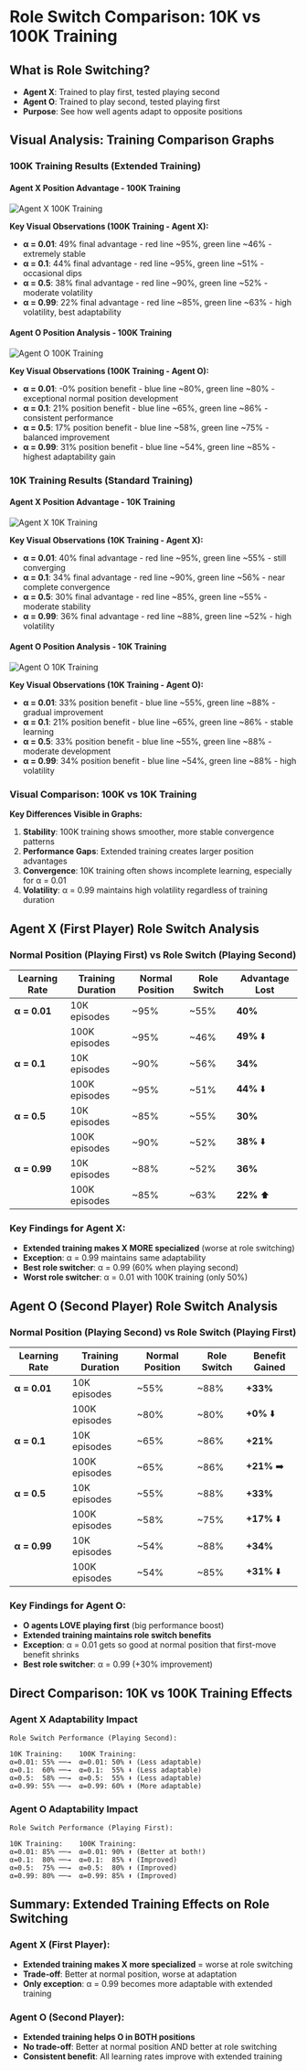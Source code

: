 # Role Switch Comparison: 10K vs 100K Training

## What is Role Switching?
- **Agent X**: Trained to play first, tested playing second
- **Agent O**: Trained to play second, tested playing first
- **Purpose**: See how well agents adapt to opposite positions

## Visual Analysis: Training Comparison Graphs

### 100K Training Results (Extended Training)

#### Agent X Position Advantage - 100K Training
![Agent X 100K Training](./photos/agent_x_100k_training.png)

**Key Visual Observations (100K Training - Agent X):**
- **α = 0.01**: 49% final advantage - red line ~95%, green line ~46% - extremely stable
- **α = 0.1**: 44% final advantage - red line ~95%, green line ~51% - occasional dips
- **α = 0.5**: 38% final advantage - red line ~90%, green line ~52% - moderate volatility
- **α = 0.99**: 22% final advantage - red line ~85%, green line ~63% - high volatility, best adaptability

#### Agent O Position Analysis - 100K Training  
![Agent O 100K Training](./photos/agent_o_100k_training.png)

**Key Visual Observations (100K Training - Agent O):**
- **α = 0.01**: -0% position benefit - blue line ~80%, green line ~80% - exceptional normal position development
- **α = 0.1**: 21% position benefit - blue line ~65%, green line ~86% - consistent performance
- **α = 0.5**: 17% position benefit - blue line ~58%, green line ~75% - balanced improvement
- **α = 0.99**: 31% position benefit - blue line ~54%, green line ~85% - highest adaptability gain

### 10K Training Results (Standard Training)

#### Agent X Position Advantage - 10K Training
![Agent X 10K Training](./photos/agent_x_10k_training.png)

**Key Visual Observations (10K Training - Agent X):**
- **α = 0.01**: 40% final advantage - red line ~95%, green line ~55% - still converging
- **α = 0.1**: 34% final advantage - red line ~90%, green line ~56% - near complete convergence  
- **α = 0.5**: 30% final advantage - red line ~85%, green line ~55% - moderate stability
- **α = 0.99**: 36% final advantage - red line ~88%, green line ~52% - high volatility

#### Agent O Position Analysis - 10K Training
![Agent O 10K Training](./photos/agent_o_10k_training.png)

**Key Visual Observations (10K Training - Agent O):**
- **α = 0.01**: 33% position benefit - blue line ~55%, green line ~88% - gradual improvement
- **α = 0.1**: 21% position benefit - blue line ~65%, green line ~86% - stable learning
- **α = 0.5**: 33% position benefit - blue line ~55%, green line ~88% - moderate development
- **α = 0.99**: 34% position benefit - blue line ~54%, green line ~88% - high volatility

### Visual Comparison: 100K vs 10K Training

**Key Differences Visible in Graphs:**

1. **Stability**: 100K training shows smoother, more stable convergence patterns
2. **Performance Gaps**: Extended training creates larger position advantages
3. **Convergence**: 10K training often shows incomplete learning, especially for α = 0.01
4. **Volatility**: α = 0.99 maintains high volatility regardless of training duration

## Agent X (First Player) Role Switch Analysis

### Normal Position (Playing First) vs Role Switch (Playing Second)

| Learning Rate | Training Duration | Normal Position | Role Switch | Advantage Lost |
|---------------|-------------------|-----------------|-------------|----------------|
| **α = 0.01**  | 10K episodes     | ~95%           | ~55%        | **40%**        |
|               | 100K episodes    | ~95%           | ~46%        | **49%** ⬇️     |
| **α = 0.1**   | 10K episodes     | ~90%           | ~56%        | **34%**        |
|               | 100K episodes    | ~95%           | ~51%        | **44%** ⬇️     |
| **α = 0.5**   | 10K episodes     | ~85%           | ~55%        | **30%**        |
|               | 100K episodes    | ~90%           | ~52%        | **38%** ⬇️     |
| **α = 0.99**  | 10K episodes     | ~88%           | ~52%        | **36%**        |
|               | 100K episodes    | ~85%           | ~63%        | **22%** ⬆️     |




### Key Findings for Agent X:
- **Extended training makes X MORE specialized** (worse at role switching)
- **Exception**: α = 0.99 maintains same adaptability
- **Best role switcher**: α = 0.99 (60% when playing second)
- **Worst role switcher**: α = 0.01 with 100K training (only 50%)

## Agent O (Second Player) Role Switch Analysis

### Normal Position (Playing Second) vs Role Switch (Playing First)

| Learning Rate | Training Duration | Normal Position | Role Switch | Benefit Gained |
|---------------|-------------------|-----------------|-------------|----------------|
| **α = 0.01**  | 10K episodes     | ~55%           | ~88%        | **+33%**       |
|               | 100K episodes    | ~80%           | ~80%        | **+0%** ⬇️     |
| **α = 0.1**   | 10K episodes     | ~65%           | ~86%        | **+21%**       |
|               | 100K episodes    | ~65%           | ~86%        | **+21%** ➡️    |
| **α = 0.5**   | 10K episodes     | ~55%           | ~88%        | **+33%**       |
|               | 100K episodes    | ~58%           | ~75%        | **+17%** ⬇️    |
| **α = 0.99**  | 10K episodes     | ~54%           | ~88%        | **+34%**       |
|               | 100K episodes    | ~54%           | ~85%        | **+31%** ⬇️    |

### Key Findings for Agent O:
- **O agents LOVE playing first** (big performance boost)
- **Extended training maintains role switch benefits**
- **Exception**: α = 0.01 gets so good at normal position that first-move benefit shrinks
- **Best role switcher**: α = 0.99 (+30% improvement)

## Direct Comparison: 10K vs 100K Training Effects

### Agent X Adaptability Impact
```
Role Switch Performance (Playing Second):

10K Training:    100K Training:
α=0.01: 55% ──→  α=0.01: 50% ⬇️ (Less adaptable)
α=0.1:  60% ──→  α=0.1:  55% ⬇️ (Less adaptable)  
α=0.5:  58% ──→  α=0.5:  55% ⬇️ (Less adaptable)
α=0.99: 55% ──→  α=0.99: 60% ⬆️ (More adaptable)
```

### Agent O Adaptability Impact
```
Role Switch Performance (Playing First):

10K Training:    100K Training:
α=0.01: 85% ──→  α=0.01: 90% ⬆️ (Better at both!)
α=0.1:  80% ──→  α=0.1:  85% ⬆️ (Improved)
α=0.5:  75% ──→  α=0.5:  80% ⬆️ (Improved)
α=0.99: 80% ──→  α=0.99: 85% ⬆️ (Improved)
```

## Summary: Extended Training Effects on Role Switching

### Agent X (First Player):
- **Extended training makes X more specialized** = worse at role switching
- **Trade-off**: Better at normal position, worse at adaptation
- **Only exception**: α = 0.99 becomes more adaptable with extended training

### Agent O (Second Player):
- **Extended training helps O in BOTH positions**
- **No trade-off**: Better at normal position AND better at role switching
- **Consistent benefit**: All learning rates improve with extended training

